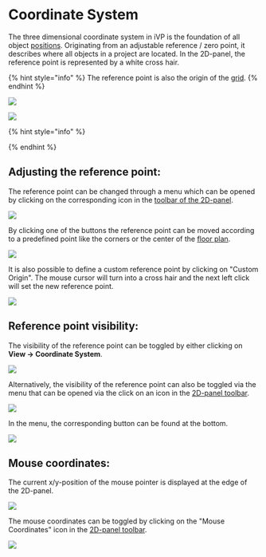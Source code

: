 # Coordinate System

The three dimensional coordinate system in iVP is the foundation of all object [positions](../machines/move-objects.md). Originating from an adjustable reference / zero point, it describes where all objects in a project are located. In the 2D-panel, the reference point is represented by a white cross hair.

{% hint style="info" %}
The reference point is also the origin of the [grid](the-grid.md).
{% endhint %}

![](<../../../.gitbook/assets/iVP\_UI\_2D\_panel\_reference\_point (1).jpg>)

![](../../../.gitbook/assets/iVP\_UI\_2D\_panel\_reference\_point.jpg)

{% hint style="info" %}

{% endhint %}

## Adjusting the reference point:

The reference point can be changed through a menu which can be opened by clicking on the corresponding icon in the [toolbar of the 2D-panel](the-2d-panel.md#the-toolbar-of-the-2d-panel).

![](../../../.gitbook/assets/iVP\_UI\_2D\_panel\_reference\_point\_change\_point\_icon.jpg)

By clicking one of the buttons the reference point can be moved according to a predefined point like the corners or the center of the [floor plan](the-floor-plan.md).

![](../../../.gitbook/assets/iVP\_UI\_2D\_panel\_reference\_point\_change\_point\_menu\_presets.jpg)

It is also possible to define a custom reference point by clicking on "Custom Origin". The mouse cursor will turn into a cross hair and the next left click will set the new reference point.

![](../../../.gitbook/assets/iVP\_UI\_2D\_panel\_reference\_point\_change\_point\_menu\_custom.jpg)

## Reference point visibility:

The visibility of the reference point can be toggled by either clicking on **View -> Coordinate System**.&#x20;

![](../../../.gitbook/assets/iVP\_UI\_2D\_panel\_reference\_point\_menu\_entry.jpg)

Alternatively, the visibility of the reference point can also be toggled via the menu that can be opened via the click on an icon in the [2D-panel toolbar](the-2d-panel.md#the-toolbar-of-the-2d-panel).

![](<../../../.gitbook/assets/iVP\_UI\_2D\_panel\_reference\_point\_change\_point\_icon (1).jpg>)

In the menu, the corresponding button can be found at the bottom.

![](../../../.gitbook/assets/iVP\_UI\_2D\_panel\_reference\_point\_change\_point\_menu\_visibility.jpg)



## Mouse coordinates:

The current x/y-position of the mouse pointer is displayed at the edge of the 2D-panel.

![](../../../.gitbook/assets/iVP\_UI\_2D\_panel\_mouse\_coordinates.jpg)

The mouse coordinates can be toggled by clicking on the "Mouse Coordinates" icon in the [2D-panel toolbar](the-2d-panel.md#the-toolbar-of-the-2d-panel).

![](../../../.gitbook/assets/iVP\_UI\_2D\_panel\_mouse\_coordinates\_icon.jpg)

